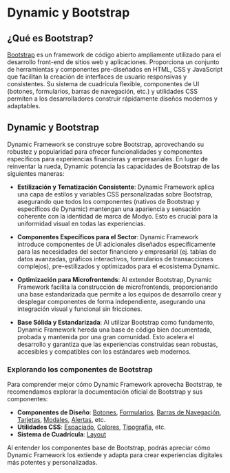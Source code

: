 # Dynamic y Bootstrap

## ¿Qué es Bootstrap?

[Bootstrap](https://getbootstrap.com/) es un framework de código abierto ampliamente utilizado para el desarrollo front-end de sitios web y aplicaciones. Proporciona un conjunto de herramientas y componentes pre-diseñados en HTML, CSS y JavaScript que facilitan la creación de interfaces de usuario responsivas y consistentes. Su sistema de cuadrícula flexible, componentes de UI (botones, formularios, barras de navegación, etc.) y utilidades CSS permiten a los desarrolladores construir rápidamente diseños modernos y adaptables.

## Dynamic y Bootstrap

Dynamic Framework se construye sobre Bootstrap, aprovechando su robustez y popularidad para ofrecer funcionalidades y componentes específicos para experiencias financieras y empresariales. En lugar de reinventar la rueda, Dynamic potencia las capacidades de Bootstrap de las siguientes maneras:

- **Estilización y Tematización Consistente**: Dynamic Framework aplica una capa de estilos y variables CSS personalizadas sobre Bootstrap, asegurando que todos los componentes (nativos de Bootstrap y específicos de Dynamic) mantengan una apariencia y sensación coherente con la identidad de marca de Modyo. Esto es crucial para la uniformidad visual en todas las experiencias.

- **Componentes Específicos para el Sector**: Dynamic Framework introduce componentes de UI adicionales diseñados específicamente para las necesidades del sector financiero y empresarial (ej. tablas de datos avanzadas, gráficos interactivos, formularios de transacciones complejos), pre-estilizados y optimizados para el ecosistema Dynamic.

- **Optimización para Microfrontends**: Al extender Bootstrap, Dynamic Framework facilita la construcción de microfrontends, proporcionando una base estandarizada que permite a los equipos de desarrollo crear y desplegar componentes de forma independiente, asegurando una integración visual y funcional sin fricciones.

- **Base Sólida y Estandarizada**: Al utilizar Bootstrap como fundamento, Dynamic Framework hereda una base de código bien documentada, probada y mantenida por una gran comunidad. Esto acelera el desarrollo y garantiza que las experiencias construidas sean robustas, accesibles y compatibles con los estándares web modernos.

### Explorando los componentes de Bootstrap

Para comprender mejor cómo Dynamic Framework aprovecha Bootstrap, te recomendamos explorar la documentación oficial de Bootstrap y sus componentes:

- **Componentes de Diseño**: [Botones](https://getbootstrap.com/docs/5.3/components/buttons/), [Formularios](https://getbootstrap.com/docs/5.3/forms/overview/), [Barras de Navegación](https://getbootstrap.com/docs/5.3/components/navbar/), [Tarjetas](https://getbootstrap.com/docs/5.3/components/card/), [Modales](https://getbootstrap.com/docs/5.3/components/modal/), [Alertas](https://getbootstrap.com/docs/5.3/components/alerts/), etc.
- **Utilidades CSS**: [Espaciado](https://getbootstrap.com/docs/5.3/utilities/spacing/), [Colores](https://getbootstrap.com/docs/5.3/utilities/colors/), [Tipografía](https://getbootstrap.com/docs/5.3/utilities/typography/), etc.
- **Sistema de Cuadrícula**: [Layout](https://getbootstrap.com/docs/5.3/layout/grid/)

Al entender los componentes base de Bootstrap, podrás apreciar cómo Dynamic Framework los extiende y adapta para crear experiencias digitales más potentes y personalizadas.
